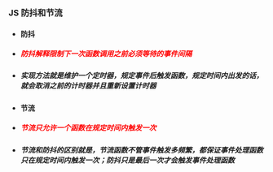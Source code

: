 ### JS 防抖和节流

- #### 防抖
* ##### <font color=red>防抖解释限制下一次函数调用之前必须等待的事件间隔</font>
* ##### 实现方法就是维护一个定时器，规定事件后触发函数，规定时间内出发的话，就会取消之前的计时器并且重新设置计时器

- #### 节流

* ##### <font color=red>节流只允许一个函数在规定时间内触发一次</font>
* ##### 节流和防抖的区别就是，节流函数不管事件触发多频繁，都保证事件处理函数只在规定时间内触发一次；防抖只是最后一次才会触发事件处理函数
